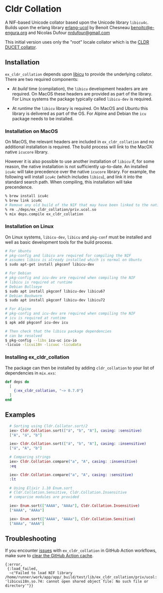 # Cldr Collation

A NIF-based Unicode collator based upon the Unicode library `libicu4c`. Builds upon the
erlang library [erlang-ucol](https://github.com/barrel-db/erlang-ucol) by Benoit Chesneau <benoitc@e-engura.org> and Nicolas Dufour <nrdufour@gmail.com>

This initial version uses only the "root" locale collator which is the [CLDR DUCET collator](http://userguide.icu-project.org/collation).

## Installation

`ex_cldr_collation` depends upon [libicu](https://unicode-org.github.io/icu/userguide/icu/) to provide the underlying collator. There are two required components:

* At *build* time (compilation), the `libicu` development headers are are required. On MacOS these headers are provided as part of the library. For Linux systems the package typically called `libicu-dev` is required.

* At *runtime* the `libicu` library is required. On MacOS and Ubuntu this library is delivered as part of the OS. For Alpine and Debian the `icu` package needs to be installed.

### Installation on MacOS

On MacOS, the relevant headers are included in `ex_cldr_collation` and no additional installation is required. The build process will link to the MacOX native `icucore` library.

However it is also possible to use another installation of `libicu` if, for some reason, the native installation is not sufficiently up-to-date.  An installed `icu4c` will take precedence over the native `icucore` library. For example, the following will install `icu4c` (which includes `libicu`), and link it into the standard search path. When compiling, this installation will take precendence.

```bash
% brew install icu4c
% brew link icu4c
# Remove any old build of the NIF that may have been linked to the native icucore lib
% rm ./deps/ex_cldr_collation/priv.ucol.so
% mix deps.compile ex_cldr_collation
```

### Installation on Linux

On Linux systems, `libicu-dev`, `libicu` and `pkg-conf` must be installed and well as basic development tools for the build process.

```bash
# For Ubuntu
# pkg-config and libicu are required for compiling the NIF
# assumes libicu is already installed which is normal on Ubuntu
$ sudo apt-get install pkgconf libicu-dev

# For Debian
# pkg-config and icu-dev are required when compiling the NIF
# libicu is required at runtime
# Debian Bullseye
$ sudo apt install pkgconf libicu-dev libicu67
# Debian Bookworm
$ sudo apt install pkgconf libicu-dev libicu72

# For Alpine
# pkg-config and icu-dev are required when compiling the NIF
# icu is required at runtime
$ apk add pkgconf icu-dev icu

# Then check that the libicu package dependencies
# can be resolved
$ pkg-config --libs icu-uc icu-io
-licuio -licui18n -licuuc -licudata
```

### Installing ex_cldr_collation
The package can then be installed by adding `cldr_collation` to your list of dependencies in `mix.exs`:

```elixir
def deps do
  [
    {:ex_cldr_collation, "~> 0.7.0"}
  ]
end
```

## Examples
```elixir
  # Sorting using Cldr.Collator.sort/2
  iex> Cldr.Collation.sort(["á", "b", "A"], casing: :sensitive)
  ["A", "á", "b"]

  iex> Cldr.Collation.sort(["á", "b", "A"], casing: :insensitive)
  ["á", "A", "b"]

  # Comparing strings
  iex> Cldr.Collation.compare("a", "A", casing: :insensitive)
  :eq

  iex> Cldr.Collation.compare("a", "A", casing: :sensitive)
  :lt

  # Using Elixir 1.10 Enum.sort
  # Cldr.Collation.Sensitive, Cldr.Collation.Insensitive
  # comparise modules are provided

  iex> Enum.sort(["AAAA", "AAAa"], Cldr.Collation.Insensitive)
  ["AAAA", "AAAa"]

  iex> Enum.sort(["AAAA", "AAAa"], Cldr.Collation.Sensitive)
  ["AAAa", "AAAA"]
```

## Troubleshooting

If you encounter [issues](https://github.com/elixir-cldr/cldr_collation/issues/16) with `ex_cldr_collation` in GitHub Action workflows, make sure to [clear the GitHub Action cache](https://docs.github.com/en/actions/writing-workflows/choosing-what-your-workflow-does/caching-dependencies-to-speed-up-workflows#managing-caches).

```
{:error,
 {:load_failed,
  ~c"Failed to load NIF library /home/runner/work/app/app/_build/test/lib/ex_cldr_collation/priv/ucol: 'libicui18n.so.74: cannot open shared object file: No such file or directory'"}}
```
